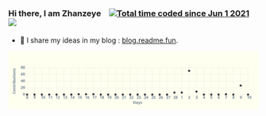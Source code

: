 ### Hi there, I am Zhanzeye  &ensp; <a  href="https://wakatime.com/@5e21ac77-6ea6-4a5d-a8ca-f57ccedd5a0e"><img  src="https://wakatime.com/badge/user/5e21ac77-6ea6-4a5d-a8ca-f57ccedd5a0e.svg" alt="Total time coded since Jun 1 2021" /></a> <img  src="https://visitor-badge.laobi.icu//badge?page_id=zhanyeye" />

- 🔭 I share my ideas in my blog : [blog.readme.fun](https://readme.fun).
<!-- <details>
 <summary> 😇 <b>My Github Stats</b>: </summary>
 <br/>
 
  <img align="center" height="130px" src="https://github-readme-stats.vercel.app/api?username=zhanyeye&count_private=true&hide=issues&line_height=24" />
  <img align="center" height="130px" src="https://github-readme-stats.vercel.app/api/top-langs/?username=zhanyeye&layout=compact" />
 
</details> -->

![zhanyeye's github activity graph](https://raw.githubusercontent.com/zhanyeye/zhanyeye/output/github-graph.svg)

<!-- Here are some ideas to get you started:

- 🔭 I’m currently working on ...
- 🌱 I’m currently learning ...
- 👯 I’m looking to collaborate on ...
- 🤔 I’m looking for help with ...
- 💬 Ask me about ...
- 📫 How to reach me: ...
- 😄 Pronouns: ...
- ⚡ Fun fact: ... -->
